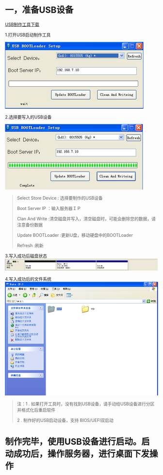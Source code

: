 # 一，准备USB设备

[USB制作工具下载](http://vpn.os-v.com:82/%E5%B7%A5%E5%85%B7/U%E7%9B%98%E5%90%AF%E5%8A%A8%E5%88%B6%E4%BD%9C%E5%B7%A5%E5%85%B7.zip)

1.打开USB启动制作工具



![](/assets/usb-1.png)



2.选择要写入的USB设备

![](/assets/usb-2.png)



> Select Store Device : 选择要制作的USB设备
>
> Boot Server IP ：输入服务器ＩＰ
>
> Clan And Write :清空磁盘并写入，清空磁盘时，可能会删除您的数据，请注意备份数据
>
> Update BOOTLoader :更新U盘，移动硬盘中的BOOTLoader
>
> Refresh :刷新

3.写入成功后磁盘状态  
![](/assets/usb3.png)

4.写入成功后的文件系统  
![](/assets/usb4.png)

> 注：1 . 如果打开工具时，没有找到USB设备，请手动给USB设备进行分区并格式化后重启软件
>
> 2 . 制作好的USB启动设备，支持 BIOS/UEFI双启动

# 制作完毕，使用USB设备进行启动。启动成功后，操作服务器，进行桌面下发操作



